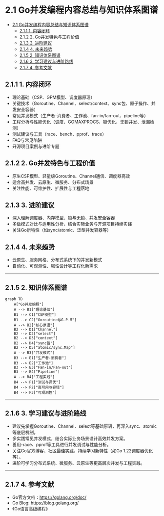 # 2.1 Go并发编程内容总结与知识体系图谱

<!-- TOC START -->
- [2.1 Go并发编程内容总结与知识体系图谱](#go并发编程内容总结与知识体系图谱)
  - [2.1.1 1. 内容闭环](#1-内容闭环)
  - [2.1.2 2. Go并发特色与工程价值](#2-go并发特色与工程价值)
  - [2.1.3 3. 进阶建议](#3-进阶建议)
  - [2.1.4 4. 未来趋势](#4-未来趋势)
  - [2.1.5 2. 知识体系图谱](#2-知识体系图谱)
  - [2.1.6 3. 学习建议与进阶路线](#3-学习建议与进阶路线)
  - [2.1.7 4. 参考文献](#4-参考文献)
<!-- TOC END -->














## 2.1.1 1. 内容闭环

- 理论基础（CSP、GPM模型、调度器原理）
- 关键技术（Goroutine、Channel、select/context、sync包、原子操作、并发安全容器）
- 常见并发模式（生产者-消费者、工作池、fan-in/fan-out、pipeline等）
- 工程分析与性能优化（调度、GOMAXPROCS、锁优化、无锁并发、泄漏检测）
- 测试建议与工具（race、bench、pprof、trace）
- FAQ与常见陷阱
- 开源项目案例与进阶专题

## 2.1.2 2. Go并发特色与工程价值

- 原生CSP模型、轻量级Goroutine、Channel通信、调度器高效
- 适合高并发、云原生、微服务、分布式场景
- 关注性能、可维护性、扩展性与工程落地

## 2.1.3 3. 进阶建议

- 深入理解调度器、内存模型、锁与无锁、并发安全容器
- 多做模式对比与适用性分析，结合实际业务与开源项目持续实践
- 关注Go新特性（如sync/atomic、泛型并发容器等）

## 2.1.4 4. 未来趋势

- 云原生、服务网格、分布式系统下的并发新模式
- 自动化、可观测性、韧性设计等工程化新需求

---

## 2.1.5 2. 知识体系图谱

```mermaid
graph TD
    A["Go并发编程"]
    A --> B1["理论基础"]
    B1 --> C1["CSP模型"]
    B1 --> C2["Goroutine与G-P-M"]
    A --> B2["核心原语"]
    B2 --> D1["Channel"]
    B2 --> D2["select"]
    B2 --> D3["context"]
    B2 --> D4["sync包"]
    B2 --> D5["atomic/sync.Map"]
    A --> B3["并发模式"]
    B3 --> E1["生产者-消费者"]
    B3 --> E2["工作池"]
    B3 --> E3["Fan-in/Fan-out"]
    B3 --> E4["Pipeline"]
    A --> B4["工程实践"]
    B4 --> F1["测试与调优"]
    B4 --> F2["高可用与容错"]
    B4 --> F3["可观测性"]
```

---

## 2.1.6 3. 学习建议与进阶路线

- 建议先掌握Goroutine、Channel、select等基础原语，再深入sync、atomic等底层机制。
- 多实践常见并发模式，结合实际业务场景设计高效并发方案。
- 善用-race、pprof等工具进行并发调试与性能分析。
- 关注Go官方博客、社区最佳实践，持续学习新特性（如Go 1.22调度器优化等）。
- 进阶可学习分布式系统、微服务、云原生等更高层次并发与工程实践。

---

## 2.1.7 4. 参考文献

- Go官方文档：<https://golang.org/doc/>
- Go Blog: <https://blog.golang.org/>
- 《Go语言高级编程》
